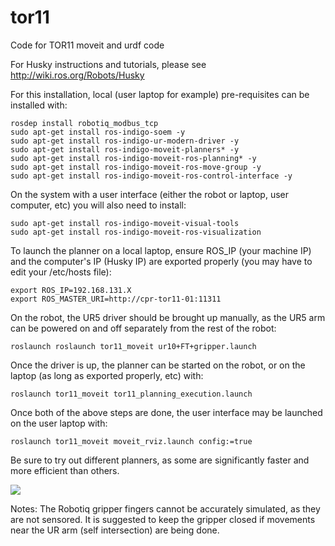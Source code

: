 # tor11
Code for TOR11 moveit and urdf code

For Husky instructions and tutorials, please see http://wiki.ros.org/Robots/Husky

For this installation, local (user laptop for example) pre-requisites can be installed with:
```
rosdep install robotiq_modbus_tcp
sudo apt-get install ros-indigo-soem -y
sudo apt-get install ros-indigo-ur-modern-driver -y
sudo apt-get install ros-indigo-moveit-planners* -y
sudo apt-get install ros-indigo-moveit-ros-planning* -y
sudo apt-get install ros-indigo-moveit-ros-move-group -y
sudo apt-get install ros-indigo-moveit-ros-control-interface -y
```

On the system with a user interface (either the robot or laptop, user computer, etc) you will also need to install:
```
sudo apt-get install ros-indigo-moveit-visual-tools
sudo apt-get install ros-indigo-moveit-ros-visualization
```

To launch the planner on a local laptop, ensure ROS_IP (your machine IP) and the computer's IP (Husky IP) are exported properly (you may have to edit your /etc/hosts file):
```
export ROS_IP=192.168.131.X
export ROS_MASTER_URI=http://cpr-tor11-01:11311
```

On the robot, the UR5 driver should be brought up manually, as the UR5 arm can be powered on and off separately from the rest of the robot:
```
roslaunch roslaunch tor11_moveit ur10+FT+gripper.launch
```
Once the driver is up, the planner can be started on the robot, or on the laptop (as long as exported properly, etc) with:
```
roslaunch tor11_moveit tor11_planning_execution.launch
```

Once both of the above steps are done, the user interface may be launched on the user laptop with:
```
roslaunch tor11_moveit moveit_rviz.launch config:=true
```

Be sure to try out different planners, as some are significantly faster and more efficient than others.

![](http://i.imgur.com/tzbjJ6M.png)

Notes:
The Robotiq gripper fingers cannot be accurately simulated, as they are not sensored. It is suggested to keep the gripper closed if movements near the UR arm (self intersection) are being done.
